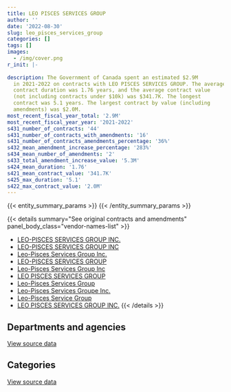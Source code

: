 ```yaml
---
title: LEO PISCES SERVICES GROUP
author: ''
date: '2022-08-30'
slug: leo_pisces_services_group
categories: []
tags: []
images:
  - /img/cover.png
r_init: |-
  
description: The Government of Canada spent an estimated $2.9M
  in 2021-2022 on contracts with LEO PISCES SERVICES GROUP. The average
  contract duration was 1.76 years, and the average contract value
  (not including contracts under $10k) was $341.7K. The longest
  contract was 5.1 years. The largest contract by value (including
  amendments) was $2.0M.
most_recent_fiscal_year_total: '2.9M'
most_recent_fiscal_year_year: '2021-2022'
s431_number_of_contracts: '44'
s431_number_of_contracts_with_amendments: '16'
s431_number_of_contracts_amendments_percentage: '36%'
s432_mean_amendment_increase_percentage: '283%'
s434_mean_number_of_amendments: '2'
s433_total_amendment_increase_value: '5.3M'
s424_mean_duration: '1.76'
s421_mean_contract_value: '341.7K'
s425_max_duration: '5.1'
s422_max_contract_value: '2.0M'
---
```


<script src="/rmarkdown-libs/htmlwidgets/htmlwidgets.js"></script>
<link href="/rmarkdown-libs/datatables-css/datatables-crosstalk.css" rel="stylesheet" />
<script src="/rmarkdown-libs/datatables-binding/datatables.js"></script>
<script src="/rmarkdown-libs/jquery/jquery-3.6.0.min.js"></script>
<link href="/rmarkdown-libs/dt-core-bootstrap/css/dataTables.bootstrap.min.css" rel="stylesheet" />
<link href="/rmarkdown-libs/dt-core-bootstrap/css/dataTables.bootstrap.extra.css" rel="stylesheet" />
<script src="/rmarkdown-libs/dt-core-bootstrap/js/jquery.dataTables.min.js"></script>
<script src="/rmarkdown-libs/dt-core-bootstrap/js/dataTables.bootstrap.min.js"></script>
<link href="/rmarkdown-libs/crosstalk/css/crosstalk.min.css" rel="stylesheet" />
<script src="/rmarkdown-libs/crosstalk/js/crosstalk.min.js"></script>
<script src="/rmarkdown-libs/htmlwidgets/htmlwidgets.js"></script>
<link href="/rmarkdown-libs/datatables-css/datatables-crosstalk.css" rel="stylesheet" />
<script src="/rmarkdown-libs/datatables-binding/datatables.js"></script>
<script src="/rmarkdown-libs/jquery/jquery-3.6.0.min.js"></script>
<link href="/rmarkdown-libs/dt-core-bootstrap/css/dataTables.bootstrap.min.css" rel="stylesheet" />
<link href="/rmarkdown-libs/dt-core-bootstrap/css/dataTables.bootstrap.extra.css" rel="stylesheet" />
<script src="/rmarkdown-libs/dt-core-bootstrap/js/jquery.dataTables.min.js"></script>
<script src="/rmarkdown-libs/dt-core-bootstrap/js/dataTables.bootstrap.min.js"></script>
<link href="/rmarkdown-libs/crosstalk/css/crosstalk.min.css" rel="stylesheet" />
<script src="/rmarkdown-libs/crosstalk/js/crosstalk.min.js"></script>

{{< entity_summary_params >}}
{{< /entity_summary_params >}}

{{< details summary="See original contracts and amendments" panel_body_class="vendor-names-list" >}}
- [LEO-PISCES SERVICES GROUP INC.](https://search.open.canada.ca/en/ct/?sort=contract_value_f%20desc&page=1&search_text=%22LEO-PISCES%20SERVICES%20GROUP%20INC.%22)
- [LEO-PISCES SERVICES GROUP INC](https://search.open.canada.ca/en/ct/?sort=contract_value_f%20desc&page=1&search_text=%22LEO-PISCES%20SERVICES%20GROUP%20INC%22)
- [Leo-Pisces Services Group Inc.](https://search.open.canada.ca/en/ct/?sort=contract_value_f%20desc&page=1&search_text=%22Leo-Pisces%20Services%20Group%20Inc.%22)
- [LEO-PISCES SERVICES GROUP](https://search.open.canada.ca/en/ct/?sort=contract_value_f%20desc&page=1&search_text=%22LEO-PISCES%20SERVICES%20GROUP%22)
- [Leo-Pisces Services Group Inc](https://search.open.canada.ca/en/ct/?sort=contract_value_f%20desc&page=1&search_text=%22Leo-Pisces%20Services%20Group%20Inc%22)
- [LEO PISCES SERVICES GROUP](https://search.open.canada.ca/en/ct/?sort=contract_value_f%20desc&page=1&search_text=%22LEO%20PISCES%20SERVICES%20GROUP%22)
- [Leo-Pisces Services Group](https://search.open.canada.ca/en/ct/?sort=contract_value_f%20desc&page=1&search_text=%22Leo-Pisces%20Services%20Group%22)
- [Leo-Pisces Services Groupe Inc.](https://search.open.canada.ca/en/ct/?sort=contract_value_f%20desc&page=1&search_text=%22Leo-Pisces%20Services%20Groupe%20Inc.%22)
- [Leo-Pisces Service Group](https://search.open.canada.ca/en/ct/?sort=contract_value_f%20desc&page=1&search_text=%22Leo-Pisces%20Service%20Group%22)
- [LEO PISCES SERVICES GROUP INC.](https://search.open.canada.ca/en/ct/?sort=contract_value_f%20desc&page=1&search_text=%22LEO%20PISCES%20SERVICES%20GROUP%20INC.%22)
{{< /details >}}

## Departments and agencies

<div id="htmlwidget-1" style="width:100%;height:auto;" class="datatables html-widget"></div>
<script type="application/json" data-for="htmlwidget-1">{"x":{"style":"bootstrap","filter":"none","vertical":false,"data":[["<a href=\"/departments/cas-satj/\">Courts Administration Service<\/a>","<a href=\"/departments/cbsa-asfc/\">Canada Border Services Agency<\/a>","<a href=\"/departments/chrc-ccdp/\">Canadian Human Rights Commission<\/a>","<a href=\"/departments/cnsc-ccsn/\">Canadian Nuclear Safety Commission<\/a>","<a href=\"/departments/csa-asc/\">Canadian Space Agency<\/a>","<a href=\"/departments/dfatd-maecd/\">Global Affairs Canada<\/a>","<a href=\"/departments/dnd-mdn/\">National Defence<\/a>","<a href=\"/departments/elections/\">Elections Canada<\/a>","<a href=\"/departments/esdc-edsc/\">Employment and Social Development Canada<\/a>","<a href=\"/departments/fja-cmf/\">Office of the Commissioner for Federal Judicial Affairs Canada<\/a>","<a href=\"/departments/ic/\">Innovation, Science and Economic Development Canada<\/a>","<a href=\"/departments/infc/\">Infrastructure Canada<\/a>","<a href=\"/departments/nrcan-rncan/\">Natural Resources Canada<\/a>","<a href=\"/departments/nserc-crsng/\">Natural Sciences and Engineering Research Council of Canada<\/a>","<a href=\"/departments/oag-bvg/\">Office of the Auditor General of Canada<\/a>","<a href=\"/departments/ppsc-sppc/\">Public Prosecution Service of Canada<\/a>","<a href=\"/departments/pwgsc-tpsgc/\">Public Services and Procurement Canada<\/a>"],[105348.6,256256.85,24814.8,null,null,null,95461.07,432358.09,63722.42,41569.39,null,null,415889.93,null,29261.31,188236.46,null],[521048.5,239056.74,null,479368.58,null,117998.58,280852.48,259486.86,null,50047.36,null,null,705145.38,null,55474.57,188752.18,null],[169100.31,551780.85,null,525449.52,43812.57,43828.04,407475.75,258777.87,null,49910.62,null,null,686487.1,90092.24,null,194728.8,null],[null,435176.44,null,392051.56,48167.44,null,255775.78,258777.87,null,49910.62,19875.62,153878.53,684036.17,316189.11,null,207317.77,46472.48]],"container":"<table class=\"table table-striped table-hover row-border order-column display\">\n  <thead>\n    <tr>\n      <th>Department<\/th>\n      <th>2018-2019<\/th>\n      <th>2019-2020<\/th>\n      <th>2020-2021<\/th>\n      <th>2021-2022<\/th>\n    <\/tr>\n  <\/thead>\n<\/table>","options":{"order":[[4,"desc"]],"pageLength":10,"autoWidth":true,"columnDefs":[{"targets":1,"render":"function(data, type, row, meta) {\n    return type !== 'display' ? data : DTWidget.formatCurrency(data, \"$\", 2, 3, \",\", \".\", true, null);\n  }"},{"targets":2,"render":"function(data, type, row, meta) {\n    return type !== 'display' ? data : DTWidget.formatCurrency(data, \"$\", 2, 3, \",\", \".\", true, null);\n  }"},{"targets":3,"render":"function(data, type, row, meta) {\n    return type !== 'display' ? data : DTWidget.formatCurrency(data, \"$\", 2, 3, \",\", \".\", true, null);\n  }"},{"targets":4,"render":"function(data, type, row, meta) {\n    return type !== 'display' ? data : DTWidget.formatCurrency(data, \"$\", 2, 3, \",\", \".\", true, null);\n  }"},{"width":"16%","targets":[1,2,3,4]},{"className":"dt-right","targets":[1,2,3,4]}],"orderClasses":false}},"evals":["options.columnDefs.0.render","options.columnDefs.1.render","options.columnDefs.2.render","options.columnDefs.3.render"],"jsHooks":[]}</script>
<p class="text-right">
<a href="https://github.com/GoC-Spending/contracts-data/tree/main/data/out/vendors/leo_pisces_services_group/summary_by_fiscal_year_by_department.csv" class="source-data-link btn btn-link">View source data</a>
</p>

## Categories

<div id="htmlwidget-2" style="width:100%;height:auto;" class="datatables html-widget"></div>
<script type="application/json" data-for="htmlwidget-2">{"x":{"style":"bootstrap","filter":"none","vertical":false,"data":[["<a href=\"/categories/facilities_and_construction/\">Facilities and construction<\/a>","<a href=\"/categories/professional_services/\">Professional services<\/a>","<a href=\"/categories/information_technology/\">Information technology<\/a>"],[null,784568.61,868350.31],[null,752939.07,2144292.15],[122808.8,828265.87,2070369.01],[64830.4,1019702.6,1783096.37]],"container":"<table class=\"table table-striped table-hover row-border order-column display\">\n  <thead>\n    <tr>\n      <th>Category<\/th>\n      <th>2018-2019<\/th>\n      <th>2019-2020<\/th>\n      <th>2020-2021<\/th>\n      <th>2021-2022<\/th>\n    <\/tr>\n  <\/thead>\n<\/table>","options":{"order":[[4,"desc"]],"dom":"t","pageLength":30,"autoWidth":true,"columnDefs":[{"targets":1,"render":"function(data, type, row, meta) {\n    return type !== 'display' ? data : DTWidget.formatCurrency(data, \"$\", 2, 3, \",\", \".\", true, null);\n  }"},{"targets":2,"render":"function(data, type, row, meta) {\n    return type !== 'display' ? data : DTWidget.formatCurrency(data, \"$\", 2, 3, \",\", \".\", true, null);\n  }"},{"targets":3,"render":"function(data, type, row, meta) {\n    return type !== 'display' ? data : DTWidget.formatCurrency(data, \"$\", 2, 3, \",\", \".\", true, null);\n  }"},{"targets":4,"render":"function(data, type, row, meta) {\n    return type !== 'display' ? data : DTWidget.formatCurrency(data, \"$\", 2, 3, \",\", \".\", true, null);\n  }"},{"width":"16%","targets":[1,2,3,4]},{"className":"dt-right","targets":[1,2,3,4]}],"orderClasses":false,"lengthMenu":[10,25,30,50,100]}},"evals":["options.columnDefs.0.render","options.columnDefs.1.render","options.columnDefs.2.render","options.columnDefs.3.render"],"jsHooks":[]}</script>
<p class="text-right">
<a href="https://github.com/GoC-Spending/contracts-data/tree/main/data/out/vendors/leo_pisces_services_group/summary_by_fiscal_year_by_category.csv" class="source-data-link btn btn-link">View source data</a>
</p>
